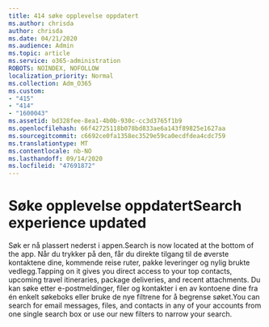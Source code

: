 ```yaml
---
title: 414 søke opplevelse oppdatert
ms.author: chrisda
author: chrisda
ms.date: 04/21/2020
ms.audience: Admin
ms.topic: article
ms.service: o365-administration
ROBOTS: NOINDEX, NOFOLLOW
localization_priority: Normal
ms.collection: Adm_O365
ms.custom:
- "415"
- "414"
- "1600043"
ms.assetid: bd328fee-8ea1-4b0b-930c-cc3d3765f1b9
ms.openlocfilehash: 66f42725118b078bd833ae6a143f89825e1627aa
ms.sourcegitcommit: c6692ce0fa1358ec3529e59ca0ecdfdea4cdc759
ms.translationtype: MT
ms.contentlocale: nb-NO
ms.lasthandoff: 09/14/2020
ms.locfileid: "47691872"
---
```

# <a name="search-experience-updated"></a><span data-ttu-id="fd7f8-102">Søke opplevelse oppdatert</span><span class="sxs-lookup"><span data-stu-id="fd7f8-102">Search experience updated</span></span>

<span data-ttu-id="fd7f8-103">Søk er nå plassert nederst i appen.</span><span class="sxs-lookup"><span data-stu-id="fd7f8-103">Search is now located at the bottom of the app.</span></span> <span data-ttu-id="fd7f8-104">Når du trykker på den, får du direkte tilgang til de øverste kontaktene dine, kommende reise ruter, pakke leveringer og nylig brukte vedlegg.</span><span class="sxs-lookup"><span data-stu-id="fd7f8-104">Tapping on it gives you direct access to your top contacts, upcoming travel itineraries, package deliveries, and recent attachments.</span></span> <span data-ttu-id="fd7f8-105">Du kan søke etter e-postmeldinger, filer og kontakter i en av kontoene dine fra én enkelt søkeboks eller bruke de nye filtrene for å begrense søket.</span><span class="sxs-lookup"><span data-stu-id="fd7f8-105">You can search for email messages, files, and contacts in any of your accounts from one single search box or use our new filters to narrow your search.</span></span>
